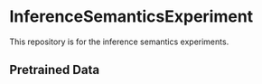 # InferenceSemanticsExperiment
This repository is for the inference semantics experiments.

## Pretrained Data
